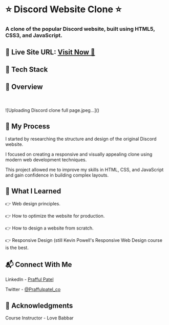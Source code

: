 <h1> ⭐ Discord Website Clone ⭐ </h1> 
 <h3> A clone of the popular Discord website, built using HTML5, CSS3, and JavaScript. </h3>
<h2> 📌 Live Site URL: <a href="https://praffulpatel27.github.io/Discord-Clone/"> Visit Now 🚀 </a> </h2>

<h2> 📌 Tech Stack </h2>
 
<h2> 📌 Overview </h2> <br><br>
![Uploading Discord clone full page.jpeg…]()



<h2> 📌 My Process </h2
<p> I started by researching the structure and design of the original Discord website. </p> 
<p> I focused on creating a responsive and visually appealing clone using modern web development techniques. </p> 
<p> This project allowed me to improve my skills in HTML, CSS, and JavaScript and gain confidence in building complex layouts. </p>

<h2> 📌 What I Learned </h2>
<p> 👉 Web design principles. </p>
<p> 👉 How to optimize the website for production. </p>
<p> 👉 How to design a website from scratch. </p>
<p> 👉 Responsive Design (still Kevin Powell's Responsive Web Design course is the best. </p> 

<h2> 📬 Connect With Me </h2>
<p> LinkedIn - <a href="https://t.co/IQkjPkbOSB">Prafful Patel </a> </p> 
<p> Twitter - <a href="https://twitter.com/Praffulpatel_co"> @Praffulpatel_co</a> </p> 

<h2> 📌 Acknowledgments </h2> 
<p> Course Instructor - Love Babbar </p> 
